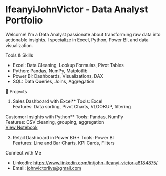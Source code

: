 # IfeanyiJohnVictor - Data Analyst Portfolio

Welcome! I'm a Data Analyst passionate about transforming raw data into actionable insights. I specialize in Excel, Python, Power BI, and data visualization.


Tools & Skills
- Excel: Data Cleaning, Lookup Formulas, Pivot Tables
- Python: Pandas, NumPy, Matplotlib
- Power BI: Dashboards, Visualizations, DAX
- SQL: Data Queries, Joins, Aggregation



📁 Projects

1. Sales Dashboard with Excel**
Tools: Excel  
Features: Data sorting, Pivot Charts, VLOOKUP, filtering  


Customer Insights with Python**
Tools: Pandas, NumPy  
Features: CSV cleaning, grouping, aggregation  
[View Notebook](link-to-jupyter-notebook-or-Google-Colab)


3. Retail Dashboard in Power BI**
Tools: Power BI  
Features: Line and Bar Charts, KPI Cards, Filters  


Connect with Me
- LinkedIn: https://www.linkedin.com/in/john-ifeanyi-victor-a8184875/
- Email: johnvictorlive@gmail.com

